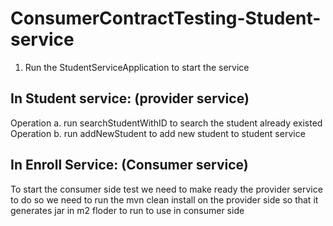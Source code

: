 # ConsumerContractTesting-Student-service
1. Run the StudentServiceApplication to start the service

In Student service: (provider service)
--------------------------------------
Operation a. run searchStudentWithID to search the student already existed
Operation b. run addNewStudent to add new student to student service

In Enroll Service: (Consumer service)
-------------------------------------
To start the consumer side test we need to make ready the provider service 
to do so we need to run the mvn clean install on the provider side so that it generates jar in m2 floder to run
to use in consumer side
